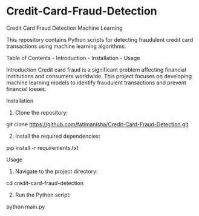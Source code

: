 # Credit-Card-Fraud-Detection
Credit Card Fraud Detection Machine Learning 

This repository contains Python scripts for detecting fraudulent credit card transactions using machine learning algorithms.

Table of Contents
    - Introduction
    - Installation
    - Usage
    
Introduction
Credit card fraud is a significant problem affecting financial institutions and consumers worldwide. This project focuses on developing machine learning models to identify fraudulent transactions and prevent financial losses.

Installation

1. Clone the repository:

git clone https://github.com/fatimanisha/Credit-Card-Fraud-Detection.git

2. Install the required dependencies:

pip install -r requirements.txt

Usage

1. Navigate to the project directory:

cd credit-card-fraud-detection

2. Run the Python script:

python main.py